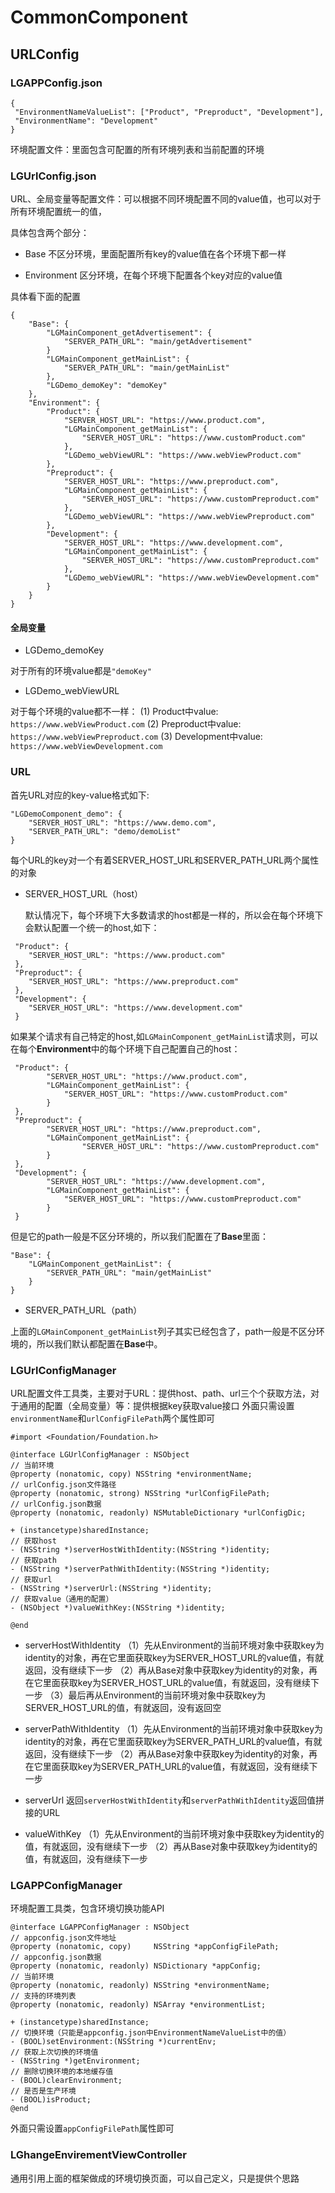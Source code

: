 
# CommonComponent

## URLConfig

### LGAPPConfig.json

```
{
 "EnvironmentNameValueList": ["Product", "Preproduct", "Development"],
 "EnvironmentName": "Development"
}
```

环境配置文件：里面包含可配置的所有环境列表和当前配置的环境

### LGUrlConfig.json
URL、全局变量等配置文件：可以根据不同环境配置不同的value值，也可以对于所有环境配置统一的值，

具体包含两个部分：

* Base
    不区分环境，里面配置所有key的value值在各个环境下都一样
    
* Environment
    区分环境，在每个环境下配置各个key对应的value值

具体看下面的配置

```
{
    "Base": {
        "LGMainComponent_getAdvertisement": {
            "SERVER_PATH_URL": "main/getAdvertisement"
        }
        "LGMainComponent_getMainList": {
            "SERVER_PATH_URL": "main/getMainList"
        },
        "LGDemo_demoKey": "demoKey"
    },
    "Environment": {
        "Product": {
            "SERVER_HOST_URL": "https://www.product.com",
            "LGMainComponent_getMainList": {
                "SERVER_HOST_URL": "https://www.customProduct.com"
            },
            "LGDemo_webViewURL": "https://www.webViewProduct.com"
        },
        "Preproduct": {
            "SERVER_HOST_URL": "https://www.preproduct.com",
            "LGMainComponent_getMainList": {
                "SERVER_HOST_URL": "https://www.customPreproduct.com"
            },
            "LGDemo_webViewURL": "https://www.webViewPreproduct.com"
        },
        "Development": {
            "SERVER_HOST_URL": "https://www.development.com",
            "LGMainComponent_getMainList": {
                "SERVER_HOST_URL": "https://www.customPreproduct.com"
            },
            "LGDemo_webViewURL": "https://www.webViewDevelopment.com"
        }
    }
}
```

#### 全局变量
* LGDemo_demoKey

对于所有的环境value都是`"demoKey"`

* LGDemo_webViewURL

对于每个环境的value都不一样：
(1) Product中value: `https://www.webViewProduct.com`
(2) Preproduct中value: `https://www.webViewPreproduct.com`
(3) Development中value: `https://www.webViewDevelopment.com`

### URL
首先URL对应的key-value格式如下:

```
"LGDemoComponent_demo": {
    "SERVER_HOST_URL": "https://www.demo.com",
    "SERVER_PATH_URL": "demo/demoList"
}
```
每个URL的key对一个有着SERVER_HOST_URL和SERVER_PATH_URL两个属性的对象

* SERVER_HOST_URL（host）

  默认情况下，每个环境下大多数请求的host都是一样的，所以会在每个环境下会默认配置一个统一的host,如下：

```  
 "Product": {
    "SERVER_HOST_URL": "https://www.product.com"       
 },
 "Preproduct": {
    "SERVER_HOST_URL": "https://www.preproduct.com"
 },
 "Development": {
    "SERVER_HOST_URL": "https://www.development.com"
 }
```
 如果某个请求有自己特定的host,如`LGMainComponent_getMainList`请求则，可以在每个**Environment**中的每个环境下自己配置自己的host：
 
```
 "Product": {
        "SERVER_HOST_URL": "https://www.product.com",
        "LGMainComponent_getMainList": {
            "SERVER_HOST_URL": "https://www.customProduct.com"
        }
 },
 "Preproduct": {
        "SERVER_HOST_URL": "https://www.preproduct.com",
        "LGMainComponent_getMainList": {
                "SERVER_HOST_URL": "https://www.customPreproduct.com"
        }
 },
 "Development": {
        "SERVER_HOST_URL": "https://www.development.com",
        "LGMainComponent_getMainList": {
            "SERVER_HOST_URL": "https://www.customPreproduct.com"
        }
 }
```
但是它的path一般是不区分环境的，所以我们配置在了**Base**里面：

```
"Base": {
    "LGMainComponent_getMainList": {
        "SERVER_PATH_URL": "main/getMainList"
    }
}
```
* SERVER_PATH_URL（path）

上面的`LGMainComponent_getMainList`列子其实已经包含了，path一般是不区分环境的，所以我们默认都配置在**Base**中。

### LGUrlConfigManager

URL配置文件工具类，主要对于URL：提供host、path、url三个个获取方法，对于通用的配置（全局变量）等：提供根据key获取value接口
外面只需设置`environmentName`和`urlConfigFilePath`两个属性即可

```
#import <Foundation/Foundation.h>

@interface LGUrlConfigManager : NSObject
// 当前环境
@property (nonatomic, copy) NSString *environmentName;
// urlConfig.json文件路径
@property (nonatomic, strong) NSString *urlConfigFilePath;
// urlConfig.json数据
@property (nonatomic, readonly) NSMutableDictionary *urlConfigDic;

+ (instancetype)sharedInstance;
// 获取host
- (NSString *)serverHostWithIdentity:(NSString *)identity;
// 获取path
- (NSString *)serverPathWithIdentity:(NSString *)identity;
// 获取url
- (NSString *)serverUrl:(NSString *)identity;
// 获取value（通用的配置）
- (NSObject *)valueWithKey:(NSString *)identity;

@end
```
* serverHostWithIdentity
  （1）先从Environment的当前环境对象中获取key为identity的对象，再在它里面获取key为SERVER_HOST_URL的value值，有就返回，没有继续下一步
  （2）再从Base对象中获取key为identity的对象，再在它里面获取key为SERVER_HOST_URL的value值，有就返回，没有继续下一步
  （3）最后再从Environment的当前环境对象中获取key为SERVER_HOST_URL的值，有就返回，没有返回空
  
* serverPathWithIdentity
  （1）先从Environment的当前环境对象中获取key为identity的对象，再在它里面获取key为SERVER_PATH_URL的value值，有就返回，没有继续下一步
  （2）再从Base对象中获取key为identity的对象，再在它里面获取key为SERVER_PATH_URL的value值，有就返回，没有继续下一步
  
* serverUrl
  返回`serverHostWithIdentity`和`serverPathWithIdentity`返回值拼接的URL

* valueWithKey
  （1）先从Environment的当前环境对象中获取key为identity的值，有就返回，没有继续下一步
  （2）再从Base对象中获取key为identity的值，有就返回，没有继续下一步

### LGAPPConfigManager

环境配置工具类，包含环境切换功能API

```
@interface LGAPPConfigManager : NSObject
// appconfig.json文件地址
@property (nonatomic, copy)     NSString *appConfigFilePath;
// appconfig.json数据
@property (nonatomic, readonly) NSDictionary *appConfig;
// 当前环境
@property (nonatomic, readonly) NSString *environmentName;
// 支持的环境列表
@property (nonatomic, readonly) NSArray *environmentList;

+ (instancetype)sharedInstance;
// 切换环境（只能是appconfig.json中EnvironmentNameValueList中的值）
- (BOOL)setEnvironment:(NSString *)currentEnv;
// 获取上次切换的环境值
- (NSString *)getEnvironment;
// 删除切换环境的本地缓存值
- (BOOL)clearEnvironment;
// 是否是生产环境
- (BOOL)isProduct;
@end
```
外面只需设置`appConfigFilePath`属性即可

### LGhangeEnvirementViewController

通用引用上面的框架做成的环境切换页面，可以自己定义，只是提供个思路


